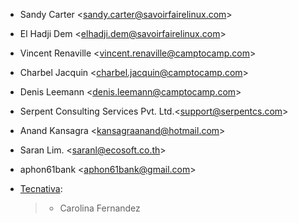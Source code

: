 - Sandy Carter \<<sandy.carter@savoirfairelinux.com>\>

- El Hadji Dem \<<elhadji.dem@savoirfairelinux.com>\>

- Vincent Renaville \<<vincent.renaville@camptocamp.com>\>

- Charbel Jacquin \<<charbel.jacquin@camptocamp.com>\>

- Denis Leemann \<<denis.leemann@camptocamp.com>\>

- Serpent Consulting Services Pvt. Ltd.\<<support@serpentcs.com>\>

- Anand Kansagra \<<kansagraanand@hotmail.com>\>

- Saran Lim. \<<saranl@ecosoft.co.th>\>

- aphon61bank \<<aphon61bank@gmail.com>\>

- [Tecnativa](https://www.tecnativa.com):

  > - Carolina Fernandez
